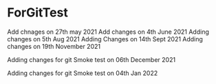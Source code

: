 # ForGitTest
Add chnages on 27th may 2021
Add changes on 4th June 2021
Adding changes on 5th Aug 2021
Adding Changes on 14th Sept 2021
Adding changes on 19th November 2021

Adding changes for git Smoke test on 06th December 2021

Adding changes for git Smoke test on 04th Jan 2022

